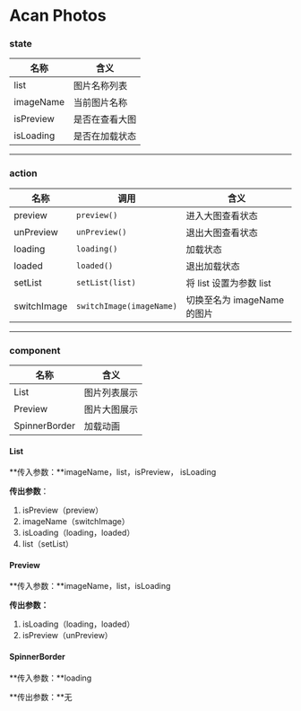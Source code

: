 # Acan Photos

### state

| 名称      | 含义           |
| --------- | -------------- |
| list      | 图片名称列表   |
| imageName | 当前图片名称   |
| isPreview | 是否在查看大图 |
| isLoading | 是否在加载状态 |

--------

### action

| 名称        | 调用                         | 含义                        |
| ----------- | ---------------------------- | --------------------------- |
| preview     | ```preview()```              | 进入大图查看状态            |
| unPreview   | ```unPreview()```            | 退出大图查看状态            |
| loading     | ```loading()```              | 加载状态                    |
| loaded      | ```loaded()```               | 退出加载状态                |
| setList     | ```setList(list)```          | 将 list 设置为参数 list     |
| switchImage | ```switchImage(imageName)``` | 切换至名为 imageName 的图片 |

----------

### component

| 名称          | 含义         |
| ------------- | ------------ |
| List          | 图片列表展示 |
| Preview       | 图片大图展示 |
| SpinnerBorder | 加载动画     |

#### List

**传入参数：**imageName，list，isPreview， isLoading

**传出参数**：

1. isPreview（preview）
2. imageName（switchImage）
3. isLoading（loading，loaded）
4. list（setList）

#### Preview

**传入参数：**imageName，list，isLoading

**传出参数：**

1. isLoading（loading，loaded）
2. isPreview（unPreview）

#### SpinnerBorder

**传入参数：**loading

**传出参数：**无